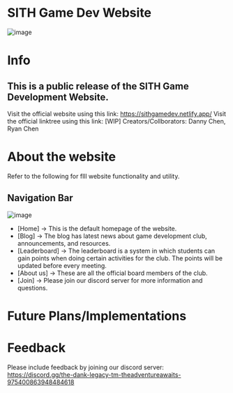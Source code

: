 # SITH Game Dev Website

![image](https://github.com/RyanChen979/sitgamedev/assets/155599374/ef1b5f8d-3e24-4642-a65e-3a76bc0eecff)

# Info

## This is a public release of the SITH Game Development Website.
Visit the official website using this link: https://sithgamedev.netlify.app/
Visit the official linktree using this link: [WIP]
Creators/Collborators: Danny Chen, Ryan Chen

# About the website
Refer to the following for flll website functionality and utility.

## Navigation Bar
![image](https://github.com/RyanChen979/sitgamedev/assets/155599374/f6db4a14-787e-4f40-ac3e-3309bbc544b3)

- [Home] -> This is the default homepage of the website.
- [Blog] -> The blog has latest news about game development club, announcements, and resources.
- [Leaderboard] -> The leaderboard is a system in which students can gain points when doing certain activities for the club. The points will be updated before every meeting.
- [About us] -> These are all the official board members of the club.
- [Join] -> Please join our discord server for more information and questions.

# Future Plans/Implementations

# Feedback

Please include feedback by joining our discord server: https://discord.gg/the-dank-legacy-tm-theadventureawaits-975400863948484618






